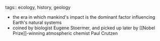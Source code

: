 tags:: ecology, history, geology

- the era in which mankind's impact is the dominant factor influencing Earth's natural systems
- coined by biologist Eugene Stoermer, and picked up later by [[Nobel Prize]]-winning atmospheric chemist Paul Crutzen